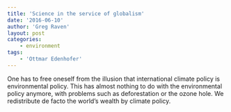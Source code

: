 ```yaml
---
title: 'Science in the service of globalism'
date: '2016-06-10'
author: 'Greg Raven'
layout: post
categories:
    - environment
tags:
    - 'Ottmar Edenhofer'
---
```


One has to free oneself from the illusion that international climate policy is environmental policy. This has almost nothing to do with the environmental policy anymore, with problems such as deforestation or the ozone hole. We redistribute de facto the world’s wealth by climate policy.